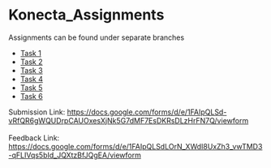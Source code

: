 # Konecta_Assignments

Assignments can be found under separate branches

<ul>
  <li>
    <a href="https://github.com/MostafaBelo/Konecta_Assignments/tree/Assignment_1">Task 1</a>
  </li>
  <li>
    <a href="https://github.com/MostafaBelo/Konecta_Assignments/tree/Assignment_2">Task 2</a>
  </li>
  <li>
    <a href="https://github.com/MostafaBelo/Konecta_Assignments/tree/Assignment_3">Task 3</a>
  </li>
  <li>
    <a href="https://github.com/MostafaBelo/Konecta_Assignments/tree/Assignment_4">Task 4</a>
  </li>
  <li>
    <a href="https://github.com/MostafaBelo/Konecta_Assignments/tree/Assignment_5">Task 5</a>
  </li>
  <li>
    <a href="https://github.com/MostafaBelo/Konecta_Assignments/tree/Assignment_6">Task 6</a>
  </li>
</ul>

Submission Link: https://docs.google.com/forms/d/e/1FAIpQLSd-vRfQR6gWQUDrpCAUOxesXjNk5G7dMF7EsDKRsDLzHrFN7Q/viewform
<br>
<br>
Feedback Link: https://docs.google.com/forms/d/e/1FAIpQLSdLOrN_XWdI8UxZh3_vwTMD3-qFLIVqs5bId_JQXtzBfJQgEA/viewform
